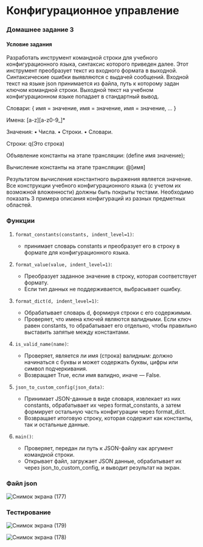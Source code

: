 # Конфигурационное управление

### Домашнее задание 3

#### Условие задания

Разработать инструмент командной строки для учебного конфигурационного
языка, синтаксис которого приведен далее. Этот инструмент преобразует текст из
входного формата в выходной. Синтаксические ошибки выявляются с выдачей
сообщений.
Входной текст на языке json принимается из файла, путь к которому задан
ключом командной строки. Выходной текст на учебном конфигурационном
языке попадает в стандартный вывод.

Словари:
{
 имя = значение,
 имя = значение,
 имя = значение,
 ...
}

Имена:
[a-z][a-z0-9_]*

Значения:
• Числа.
• Строки.
• Словари.

Строки:
q(Это строка)

Объявление константы на этапе трансляции:
(define имя значение);

Вычисление константы на этапе трансляции:
@[имя]

Результатом вычисления константного выражения является значение.
Все конструкции учебного конфигурационного языка (с учетом их
возможной вложенности) должны быть покрыты тестами. Необходимо показать 3
примера описания конфигураций из разных предметных областей.

### Функции

1. `format_constants(constants, indent_level=1)`:
   - принимает словарь constants и преобразует его в строку в формате для  конфигурационного языка.

2. `format_value(value, indent_level=1)`:
   - Преобразует заданное значение в строку, которая соответствует формату.
   - Если тип данных не поддерживается, выбрасывает ошибку.

3. `format_dict(d, indent_level=1)`:
   - Обрабатывает словарь d, формируя строки с его содержимым.
   - Проверяет, что имена ключей являются валидными. Если ключ равен constants, то обрабатывает его отдельно, чтобы правильно выставить запятые между константами.

4. `is_valid_name(name)`:
   - Проверяет, является ли имя (строка) валидным: должно начинаться с буквы и может содержать буквы, цифры или символ подчеркивания.
   - Возвращает True, если имя валидно, иначе — False.

5. `json_to_custom_config(json_data)`:
   - Принимает JSON-данные в виде словаря, извлекает из них constants, обрабатывает их через format_constants, а затем формирует остальную часть конфигурации через format_dict.
   - Возвращает итоговую строку, которая содержит как константы, так и остальные данные.

6. `main()`:
   - Проверяет, передан ли путь к JSON-файлу как аргумент командной строки.
   - Открывает файл, загружает JSON данные, обрабатывает их через json_to_custom_config, и выводит результат на экран.
  
### Файл json

![Снимок экрана (177)](https://github.com/user-attachments/assets/c5115c02-706c-44bb-aaf5-15bfaf6b4a09)

### Тестирование

![Снимок экрана (179)](https://github.com/user-attachments/assets/5db82b13-c897-4bfe-bbf2-d4781dffec8a)

![Снимок экрана (178)](https://github.com/user-attachments/assets/df60f9c5-221e-4755-8b33-687603f324b2)
